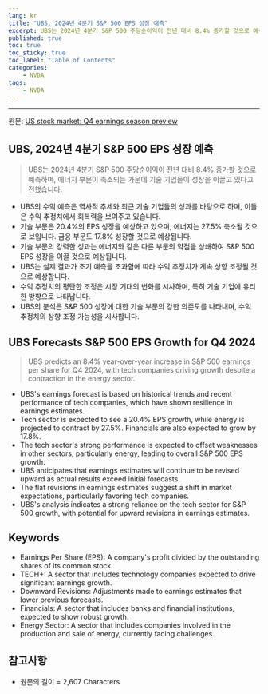 ```yaml
---
lang: kr
title: "UBS, 2024년 4분기 S&P 500 EPS 성장 예측"
excerpt: UBS는 2024년 4분기 S&P 500 주당순이익이 전년 대비 8.4% 증가할 것으로 예측하며, 에너지 부문이 축소되는 가운데 기술 기업들이 성장을 이끌고 있다고 전했습니다.
published: true
toc: true
toc_sticky: true
toc_label: "Table of Contents"
categories:
    - NVDA
tags:
    - NVDA
---
```


---

  원문: [US stock market: Q4 earnings season preview](https://www.investing.com/news/stock-market-news/us-stock-market-q4-earnings-season-preview-3809773)

## UBS, 2024년 4분기 S&P 500 EPS 성장 예측

> UBS는 2024년 4분기 S&P 500 주당순이익이 전년 대비 8.4% 증가할 것으로 예측하며, 에너지 부문이 축소되는 가운데 기술 기업들이 성장을 이끌고 있다고 전했습니다.


- UBS의 수익 예측은 역사적 추세와 최근 기술 기업들의 성과를 바탕으로 하며, 이들은 수익 추정치에서 회복력을 보여주고 있습니다.
- 기술 부문은 20.4%의 EPS 성장을 예상하고 있으며, 에너지는 27.5% 축소될 것으로 보입니다. 금융 부문도 17.8% 성장할 것으로 예상됩니다.
- 기술 부문의 강력한 성과는 에너지와 같은 다른 부문의 약점을 상쇄하여 S&P 500 EPS 성장을 이끌 것으로 예상됩니다.
- UBS는 실제 결과가 초기 예측을 초과함에 따라 수익 추정치가 계속 상향 조정될 것으로 예상합니다.
- 수익 추정치의 평탄한 조정은 시장 기대의 변화를 시사하며, 특히 기술 기업에 유리한 방향으로 나타납니다.
- UBS의 분석은 S&P 500 성장에 대한 기술 부문의 강한 의존도를 나타내며, 수익 추정치의 상향 조정 가능성을 시사합니다.

## UBS Forecasts S&P 500 EPS Growth for Q4 2024

> UBS predicts an 8.4% year-over-year increase in S&P 500 earnings per share for Q4 2024, with tech companies driving growth despite a contraction in the energy sector.


- UBS's earnings forecast is based on historical trends and recent performance of tech companies, which have shown resilience in earnings estimates.
- Tech sector is expected to see a 20.4% EPS growth, while energy is projected to contract by 27.5%. Financials are also expected to grow by 17.8%.
- The tech sector's strong performance is expected to offset weaknesses in other sectors, particularly energy, leading to overall S&P 500 EPS growth.
- UBS anticipates that earnings estimates will continue to be revised upward as actual results exceed initial forecasts.
- The flat revisions in earnings estimates suggest a shift in market expectations, particularly favoring tech companies.
- UBS's analysis indicates a strong reliance on the tech sector for S&P 500 growth, with potential for upward revisions in earnings estimates.

## Keywords

- Earnings Per Share (EPS): A company's profit divided by the outstanding shares of its common stock.
- TECH+: A sector that includes technology companies expected to drive significant earnings growth.
- Downward Revisions: Adjustments made to earnings estimates that lower previous forecasts.
- Financials: A sector that includes banks and financial institutions, expected to show robust growth.
- Energy Sector: A sector that includes companies involved in the production and sale of energy, currently facing challenges.

## 참고사항

- 원문의 길이 = 2,607 Characters

